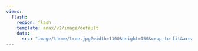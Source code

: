 ```yaml
---
views:
  flash:
    region: flash
    template: anax/v2/image/default
    data:
      src: "image/theme/tree.jpg?width=1100&height=150&crop-to-fit&area=0,0,30,0"
---
```

